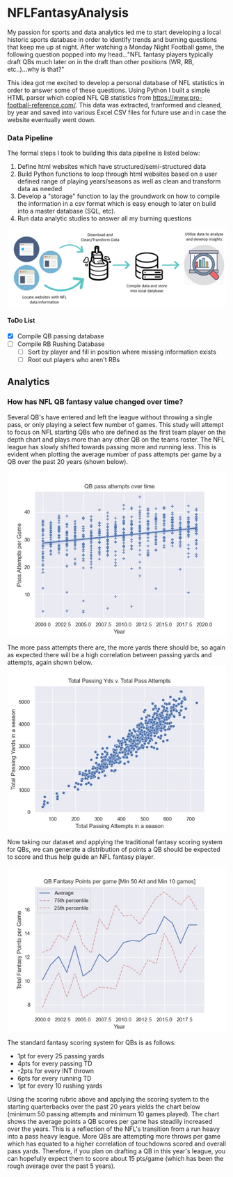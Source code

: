 # NFLFantasyAnalysis

My passion for sports and data analytics led me to start developing a local historic sports database in order to identify trends and burning questions that keep me up at night. After watching a Monday Night Football game, the following question popped into my head..."NFL fantasy players typically draft QBs much later on in the draft than other positions (WR, RB, etc..)...why is that?"

This idea got me excited to develop a personal database of NFL statistics in order to answer some of these questions. Using Python I built a simple HTML parser which copied NFL QB statistics from https://www.pro-football-reference.com/. This data was extracted, tranformed and cleaned, by year and saved into various Excel CSV files for future use and in case the website eventually went down. 

### Data Pipeline ###
The formal steps I took to building this data pipeline is listed below:
1. Define html websites which have structured/semi-structured data
2. Build Python functions to loop through html websites based on a user defined range of playing years/seasons as well as clean and transform data as needed
3. Develop a "storage" function to lay the groundwork on how to compile the information in a csv format which is easy enough to later on build into a master database (SQL, etc).
4. Run data analytic studies to answer all my burning questions

![data pipeline image](https://github.com/nasriv/NFLFantasyAnalysis/blob/master/images/Database_flow.png "Data Pipeline")

#### ToDo List ####
- [x] Compile QB passing database
- [ ] Compile RB Rushing Database
  - [ ] Sort by player and fill in position where missing information exists
  - [ ] Root out players who aren't RBs

## Analytics ##

### How has NFL QB fantasy value changed over time? ###
Several QB's have entered and left the league without throwing a single pass, or only playing a select few number of games. This study will attempt to focus on NFL starting QBs who are defined as the first team player on the depth chart and plays more than any other QB on the teams roster. The NFL league has slowly shifted towards passing more and running less. This is evident when plotting the average number of pass attempts per game by a QB over the past 20 years (shown below).

<img src="https://github.com/nasriv/NFLFantasyAnalysis/blob/master/images/PassAttempt.jpg">

The more pass attempts there are, the more yards there should be, so again as expected there will be a high correlation between passing yards and attempts, again shown below.
<img src="https://github.com/nasriv/NFLFantasyAnalysis/blob/master/images/AttvYds.jpg">

Now taking our dataset and applying the traditional fantasy scoring system for QBs, we can generate a distribution of points a QB should be expected to score and thus help guide an NFL fantasy player. 

<img src="https://github.com/nasriv/NFLFantasyAnalysis/blob/master/images/QBpoints.jpg">

The standard fantasy scoring system for QBs is as follows:
* 1pt for every 25 passing yards
* 4pts for every passing TD
* -2pts for every INT thrown
* 6pts for every running TD
* 1pt for every 10 rushing yards

Using the scoring rubric above and applying the scoring system to the starting quarterbacks over the past 20 years yields the chart below (minimum 50 passing attempts and minimum 10 games played). The chart shows the average points a QB scores per game has steadily increased over the years. This is a reflection of the NFL's transition from a run heavy into a pass heavy league. More QBs are attempting more throws per game which has equated to a higher correlation of touchdowns scored and overall pass yards. Therefore, if you plan on drafting a QB in this year's league, you can hopefully expect them to score about 15 pts/game (which has been the rough average over the past 5 years).


